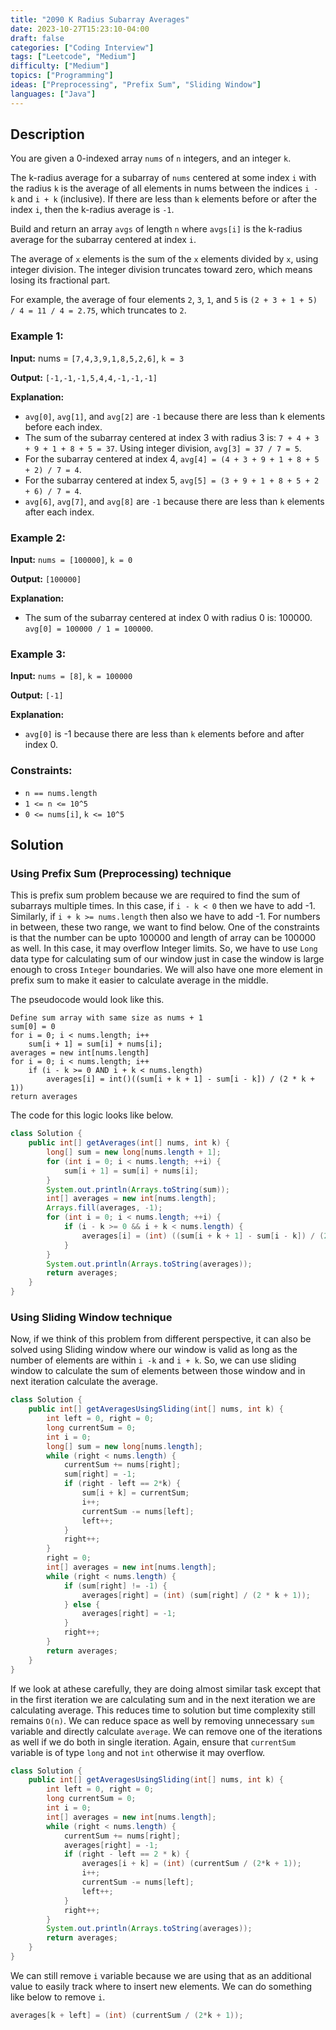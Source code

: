 ```yaml
---
title: "2090 K Radius Subarray Averages"
date: 2023-10-27T15:23:10-04:00
draft: false
categories: ["Coding Interview"]
tags: ["Leetcode", "Medium"]
difficulty: ["Medium"]
topics: ["Programming"]
ideas: ["Preprocessing", "Prefix Sum", "Sliding Window"]
languages: ["Java"]
---
```


## Description

You are given a 0-indexed array `nums` of `n` integers, and an integer `k`.

The k-radius average for a subarray of `nums` centered at some index `i` with the radius `k` is the average of all elements in nums between the indices `i - k` and `i + k` (inclusive). If there are less than `k` elements before or after the index `i`, then the k-radius average is `-1`.

Build and return an array `avgs` of length `n` where `avgs[i]` is the k-radius average for the subarray centered at index `i`.

The average of `x` elements is the sum of the `x` elements divided by `x`, using integer division. The integer division truncates toward zero, which means losing its fractional part.

For example, the average of four elements `2`, `3`, `1`, and `5` is `(2 + 3 + 1 + 5) / 4 = 11 / 4 = 2.75`, which truncates to `2`.

### Example 1:

**Input:** nums = `[7,4,3,9,1,8,5,2,6]`, `k = 3`

**Output:** `[-1,-1,-1,5,4,4,-1,-1,-1]`

**Explanation:**
- `avg[0]`, `avg[1]`, and `avg[2]` are `-1` because there are less than k elements before each index.
- The sum of the subarray centered at index 3 with radius 3 is: `7 + 4 + 3 + 9 + 1 + 8 + 5 = 37`.
  Using integer division, `avg[3] = 37 / 7 = 5`.
- For the subarray centered at index 4, `avg[4] = (4 + 3 + 9 + 1 + 8 + 5 + 2) / 7 = 4`.
- For the subarray centered at index 5, `avg[5] = (3 + 9 + 1 + 8 + 5 + 2 + 6) / 7 = 4`.
- `avg[6]`, `avg[7]`, and `avg[8]` are `-1` because there are less than `k` elements after each index.

### Example 2:

**Input:** `nums = [100000]`, `k = 0`

**Output:** `[100000]`

**Explanation:**
- The sum of the subarray centered at index 0 with radius 0 is: 100000.
  `avg[0] = 100000 / 1 = 100000`.

### Example 3:

**Input:** `nums = [8]`, `k = 100000`

**Output:** `[-1]`

**Explanation:** 
- `avg[0]` is -1 because there are less than `k` elements before and after index 0.
 
### Constraints:

- `n == nums.length`
- `1 <= n <= 10^5`
- `0 <= nums[i]`, `k <= 10^5`

## Solution
### Using Prefix Sum (Preprocessing) technique

This is prefix sum problem because we are required to find the sum of subarrays multiple times.
In this case, if `i - k < 0` then we have to add -1. Similarly, if `i + k >= nums.length` then also we have to add -1.
For numbers in between, these two range, we want to find below. One of the constraints is that the number can be upto 100000 and length of array can be 100000 as well. In this case, it may overflow Integer limits. So, we have to use `Long` data type for calculating sum of our window just in case the window is large enough to cross `Integer` boundaries. We will also have one more element in prefix sum to make it easier to calculate average in the middle.

The pseudocode would look like this.

```pseudocode
Define sum array with same size as nums + 1
sum[0] = 0
for i = 0; i < nums.length; i++
    sum[i + 1] = sum[i] + nums[i];
averages = new int[nums.length]
for i = 0; i < nums.length; i++
    if (i - k >= 0 AND i + k < nums.length)
        averages[i] = int()((sum[i + k + 1] - sum[i - k]) / (2 * k + 1))
return averages
```

The code for this logic looks like below.

```java
class Solution {
    public int[] getAverages(int[] nums, int k) {
        long[] sum = new long[nums.length + 1];
        for (int i = 0; i < nums.length; ++i) {
            sum[i + 1] = sum[i] + nums[i];
        }
        System.out.println(Arrays.toString(sum));
        int[] averages = new int[nums.length];
        Arrays.fill(averages, -1);
        for (int i = 0; i < nums.length; ++i) {
            if (i - k >= 0 && i + k < nums.length) {
                averages[i] = (int) ((sum[i + k + 1] - sum[i - k]) / (2 * k + 1));
            }
        }
        System.out.println(Arrays.toString(averages));
        return averages;
    }
}
```

### Using Sliding Window technique

Now, if we think of this problem from different perspective, it can also be solved using Sliding window where our window is valid as long as the number of elements are within `i -k` and `i + k`. So, we can use sliding window to calculate the sum of elements between those window and in next iteration calculate the average.

```java
class Solution {
    public int[] getAveragesUsingSliding(int[] nums, int k) {
        int left = 0, right = 0;
        long currentSum = 0;
        int i = 0;
        long[] sum = new long[nums.length];
        while (right < nums.length) {
            currentSum += nums[right];
            sum[right] = -1;
            if (right - left == 2*k) {
                sum[i + k] = currentSum;
                i++;
                currentSum -= nums[left];
                left++;
            }
            right++;
        }
        right = 0;
        int[] averages = new int[nums.length];
        while (right < nums.length) {
            if (sum[right] != -1) {
                averages[right] = (int) (sum[right] / (2 * k + 1));
            } else {
                averages[right] = -1;
            }
            right++;
        }
        return averages;
    }
}
```

If we look at athese carefully, they are doing almost similar task except that in the first iteration we are calculating sum and in the next iteration we are calculating average. This reduces time to solution but time complexity still remains `O(n)`. We can reduce space as well by removing unnecessary `sum` variable and directly calculate `average`. We can remove one of the iterations as well if we do both in single iteration. Again, ensure that `currentSum` variable is of type `long` and not `int` otherwise it may overflow.

```java
class Solution {
    public int[] getAveragesUsingSliding(int[] nums, int k) {
        int left = 0, right = 0;
        long currentSum = 0;
        int i = 0;
        int[] averages = new int[nums.length];
        while (right < nums.length) {
            currentSum += nums[right];
            averages[right] = -1;
            if (right - left == 2 * k) {
                averages[i + k] = (int) (currentSum / (2*k + 1));
                i++;
                currentSum -= nums[left];
                left++;
            }
            right++;
        }
        System.out.println(Arrays.toString(averages));
        return averages;
    }
}
```

We can still remove `i` variable because we are using that as an additional value to easily track where to insert new elements. We can do something like below to remove `i`.

```java
averages[k + left] = (int) (currentSum / (2*k + 1));
```
